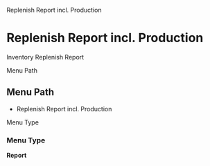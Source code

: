 
Replenish Report incl. Production
# Replenish Report incl. Production


Inventory Replenish Report

Menu Path
## Menu Path



- Replenish Report incl. Production

Menu Type
### Menu Type

**Report**


